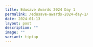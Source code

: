 ```yaml
---
title: Edusave Awards 2024 Day 1
permalink: /edusave-awards-2024-day-1/
date: 2024-01-13
layout: post
description: ""
image: ""
variant: tiptap
---
```

